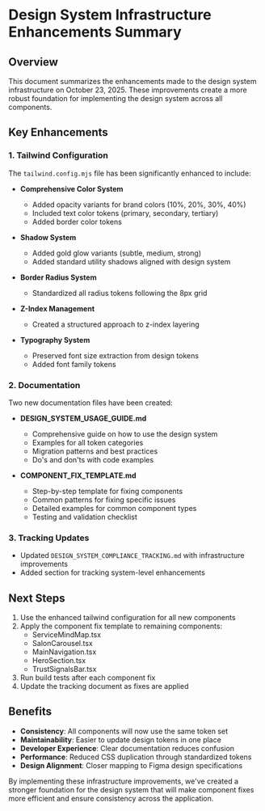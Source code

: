 # Design System Infrastructure Enhancements Summary

## Overview

This document summarizes the enhancements made to the design system infrastructure on October 23, 2025. These improvements create a more robust foundation for implementing the design system across all components.

## Key Enhancements

### 1. Tailwind Configuration

The `tailwind.config.mjs` file has been significantly enhanced to include:

- **Comprehensive Color System**
  - Added opacity variants for brand colors (10%, 20%, 30%, 40%)
  - Included text color tokens (primary, secondary, tertiary)
  - Added border color tokens
  
- **Shadow System**
  - Added gold glow variants (subtle, medium, strong)
  - Added standard utility shadows aligned with design system

- **Border Radius System**
  - Standardized all radius tokens following the 8px grid

- **Z-Index Management**
  - Created a structured approach to z-index layering

- **Typography System**
  - Preserved font size extraction from design tokens
  - Added font family tokens

### 2. Documentation

Two new documentation files have been created:

- **DESIGN_SYSTEM_USAGE_GUIDE.md**
  - Comprehensive guide on how to use the design system
  - Examples for all token categories
  - Migration patterns and best practices
  - Do's and don'ts with code examples

- **COMPONENT_FIX_TEMPLATE.md**
  - Step-by-step template for fixing components
  - Common patterns for fixing specific issues
  - Detailed examples for common component types
  - Testing and validation checklist

### 3. Tracking Updates

- Updated `DESIGN_SYSTEM_COMPLIANCE_TRACKING.md` with infrastructure improvements
- Added section for tracking system-level enhancements

## Next Steps

1. Use the enhanced tailwind configuration for all new components
2. Apply the component fix template to remaining components:
   - ServiceMindMap.tsx
   - SalonCarousel.tsx
   - MainNavigation.tsx
   - HeroSection.tsx
   - TrustSignalsBar.tsx
3. Run build tests after each component fix
4. Update the tracking document as fixes are applied

## Benefits

- **Consistency**: All components will now use the same token set
- **Maintainability**: Easier to update design tokens in one place
- **Developer Experience**: Clear documentation reduces confusion
- **Performance**: Reduced CSS duplication through standardized tokens
- **Design Alignment**: Closer mapping to Figma design specifications

By implementing these infrastructure improvements, we've created a stronger foundation for the design system that will make component fixes more efficient and ensure consistency across the application.